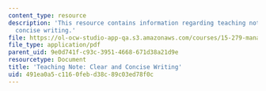 ```yaml
---
content_type: resource
description: 'This resource contains information regarding teaching note: clear and
  concise writing.'
file: https://ol-ocw-studio-app-qa.s3.amazonaws.com/courses/15-279-management-communication-for-undergraduates-fall-2012/491ea0a5c1160febd38c89c03ed78f0c_MIT15_279F12_clrCncsWrtng.pdf
file_type: application/pdf
parent_uid: 9e0d741f-c93c-3951-4668-671d38a21d9e
resourcetype: Document
title: 'Teaching Note: Clear and Concise Writing'
uid: 491ea0a5-c116-0feb-d38c-89c03ed78f0c
---
```

